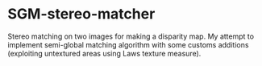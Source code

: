 # SGM-stereo-matcher
Stereo matching on two images for making a disparity map. My attempt to implement semi-global matching algorithm with some customs additions (exploiting untextured areas using Laws texture measure).

